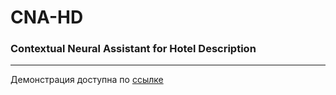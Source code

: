 # CNA-HD
### Contextual Neural Assistant for Hotel Description

---

Демонстрация доступна по [ссылке](http://38.180.168.36/)
